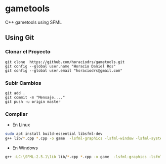 # gametools
C++ gametools using SFML

## **Using Git**

### **Clonar el Proyecto**
```git
git clone  https://github.com/horaciodrs/gametools.git
git config --global user.name "Horacio Daniel Ros"
git config --global user.email "horaciodrs@gmail.com"
```
 
### **Subir Cambios**
```git
git add .
git commit -m "Mensaje...."
git push -u origin master
```

### **Compilar**
	
- En Linux
```sh
sudo apt install build-essential libsfml-dev
g++ lib/*.cpp *.cpp -o game  -lsfml-graphics -lsfml-window -lsfml-system -lsfml-audio
```
- En Windows
 ```sh
 g++ -LC:\SFML-2.5.1\lib lib/*.cpp *.cpp -o game  -lsfml-graphics -lsfml-window -lsfml-system -lsfml-audio
 ```